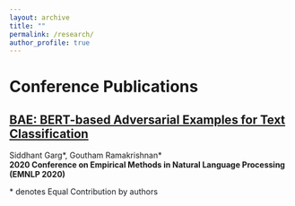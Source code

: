 ```yaml
---
layout: archive
title: ""
permalink: /research/
author_profile: true
---
```


# Conference Publications

## [BAE: BERT-based Adversarial Examples for Text Classification](https://arxiv.org/abs/2004.01970)
Siddhant Garg\*, Goutham Ramakrishnan\*  
**2020 Conference on Empirical Methods in Natural Language Processing (EMNLP 2020)** 



\* denotes Equal Contribution by authors
